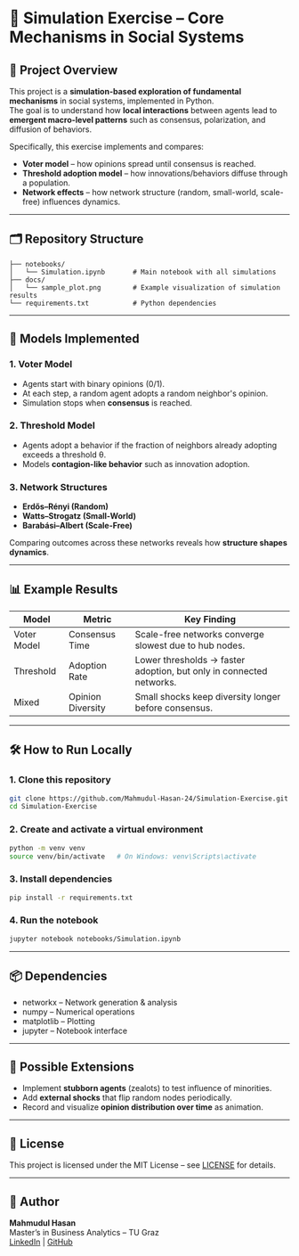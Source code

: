# 🧠 Simulation Exercise – Core Mechanisms in Social Systems

## 📌 Project Overview
This project is a **simulation-based exploration of fundamental mechanisms** in social systems, implemented in Python.  
The goal is to understand how **local interactions** between agents lead to **emergent macro-level patterns** such as consensus, polarization, and diffusion of behaviors.

Specifically, this exercise implements and compares:
- **Voter model** – how opinions spread until consensus is reached.
- **Threshold adoption model** – how innovations/behaviors diffuse through a population.
- **Network effects** – how network structure (random, small-world, scale-free) influences dynamics.

---

## 🗂 Repository Structure
```
├── notebooks/
│   └── Simulation.ipynb       # Main notebook with all simulations
├── docs/
│   └── sample_plot.png        # Example visualization of simulation results
└── requirements.txt           # Python dependencies
```

---

## 🧠 Models Implemented

### 1. Voter Model
- Agents start with binary opinions (0/1).
- At each step, a random agent adopts a random neighbor's opinion.
- Simulation stops when **consensus** is reached.

### 2. Threshold Model
- Agents adopt a behavior if the fraction of neighbors already adopting exceeds a threshold θ.
- Models **contagion-like behavior** such as innovation adoption.

### 3. Network Structures
- **Erdős–Rényi (Random)**
- **Watts–Strogatz (Small-World)**
- **Barabási–Albert (Scale-Free)**

Comparing outcomes across these networks reveals how **structure shapes dynamics**.

---

## 📊 Example Results

| Model        | Metric                | Key Finding |
|-------------|---------------------|-------------|
| Voter Model | Consensus Time       | Scale-free networks converge slowest due to hub nodes. |
| Threshold   | Adoption Rate        | Lower thresholds → faster adoption, but only in connected networks. |
| Mixed       | Opinion Diversity    | Small shocks keep diversity longer before consensus. |



---

## 🛠 How to Run Locally

### 1. Clone this repository
```bash
git clone https://github.com/Mahmudul-Hasan-24/Simulation-Exercise.git
cd Simulation-Exercise
```

### 2. Create and activate a virtual environment
```bash
python -m venv venv
source venv/bin/activate   # On Windows: venv\Scripts\activate
```

### 3. Install dependencies
```bash
pip install -r requirements.txt
```

### 4. Run the notebook
```bash
jupyter notebook notebooks/Simulation.ipynb
```

---

## 📦 Dependencies
- networkx – Network generation & analysis  
- numpy – Numerical operations  
- matplotlib – Plotting  
- jupyter – Notebook interface  

---

## 🚀 Possible Extensions
- Implement **stubborn agents** (zealots) to test influence of minorities.
- Add **external shocks** that flip random nodes periodically.
- Record and visualize **opinion distribution over time** as animation.

---

## 📜 License
This project is licensed under the MIT License – see [LICENSE](LICENSE) for details.

---

## 👤 Author
**Mahmudul Hasan**  
Master’s in Business Analytics – TU Graz  
[LinkedIn](https://www.linkedin.com/) | [GitHub](https://github.com/Mahmudul-Hasan-24)
